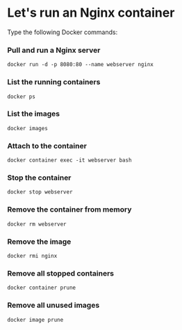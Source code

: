# Let's run an Nginx container

Type the following Docker commands:

### Pull and run a Nginx server

`docker run -d -p 8080:80 --name webserver nginx`

### List the running containers

`docker ps`

### List the images

`docker images`

### Attach to the container

`docker container exec -it webserver bash`

### Stop the container

`docker stop webserver`

### Remove the container from memory

`docker rm webserver`

### Remove the image

`docker rmi nginx`

### Remove all stopped containers

`docker container prune`

### Remove all unused images

`docker image prune`
